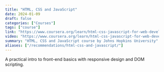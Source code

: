 ```yaml
---
title: "HTML, CSS and JavaScript"
date: 2024-01-09
draft: false
categories: ["Courses"]
tags: ["course"]
link: "https://www.coursera.org/learn/html-css-javascript-for-web-developers"
video: "https://www.coursera.org/learn/html-css-javascript-for-web-developers"
summary: "HTML, CSS and JavaScript course by Johns Hopkins University"
aliases: ["/recommendations/html-css-and-javascript/"]
---
```


A practical intro to front-end basics with responsive design and DOM scripting.
